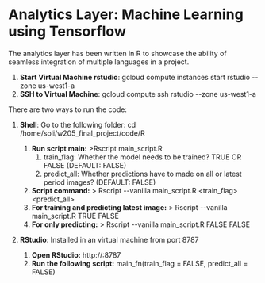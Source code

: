# Analytics Layer: Machine Learning using Tensorflow
The analytics layer has been written in R to showcase the ability of seamless integration of multiple languages in a project.

1. **Start Virtual Machine rstudio**: gcloud compute instances start rstudio --zone us-west1-a
2. **SSH to Virtual Machine**: gcloud compute ssh rstudio --zone us-west1-a

There are two ways to run the code:
1. **Shell**: Go to the following folder: cd /home/soli/w205_final_project/code/R
    1. **Run script main:** >Rscript main_script.R
        1. train_flag: Whether the model needs to be trained? TRUE OR FALSE (DEFAULT: FALSE)
        2. predict_all: Whether predictions have to made on all or latest period images? (DEFAULT: FALSE)
    2. **Script command:** > Rscript --vanilla main_script.R <train_flag> <predict_all>
    2. **For training and predicting latest image:** > Rscript --vanilla main_script.R TRUE FALSE
    3. **For only predicting:** > Rscript --vanilla main_script.R FALSE FALSE
    
2. **RStudio**: Installed in an virtual machine from port 8787
    1. **Open RStudio:** http://<VM IP ADDRESS>:8787
    2. **Run the following script:** main_fn(train_flag = FALSE, predict_all = FALSE)
